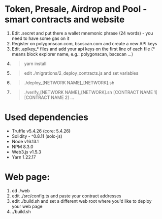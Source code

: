# Token, Presale, Airdrop and Pool - smart contracts and website

1. Edit .secret and put there a wallet mnemonic phrase (24 words) - you need to have some gas on it
2. Register on polygonscan.com, bscscan.com and create a new API keys
3. Edit .apikey_* files and add your api keys on the first line of each file (* means block explorer name, e.g.: polygonscan, bscscan ...)
4. > yarn install
5. > edit ./migrations/2_deploy_contracts.js and set variables
6. > ./deploy_[NETWORK NAME]_[NETWORK].sh
7. > ./verify_[NETWORK NAME]_[NETWORK].sh [CONTRACT NAME 1] [CONTRACT NAME 2] ...

# Used dependencies

- Truffle v5.4.26 (core: 5.4.26)
- Solidity - ^0.8.11 (solc-js)
- Node v16.13.1
- NPM 8.3.0
- Web3.js v1.5.3
- Yarn 1.22.17

# Web page:
1. cd ./web
2. edit ./src/config.ts and paste your contract addresses
3. edit ./build.sh and set a different web root where you'd like to deploy your web page
4. ./build.sh
